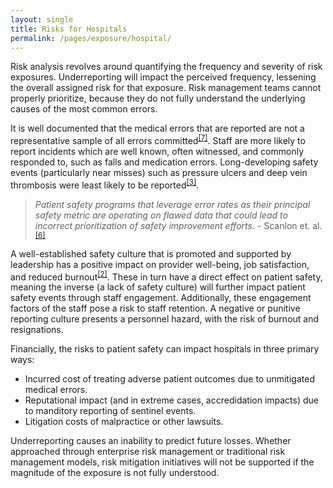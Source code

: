 ```yaml
---
layout: single
title: Risks for Hospitals
permalink: /pages/exposure/hospital/
---
```


Risk analysis revolves around quantifying the frequency and severity of risk exposures. Underreporting will impact the perceived frequency, lessening the overall assigned risk for that exposure. Risk management teams cannot properly prioritize, because they do not fully understand the underlying causes of the most common errors. 

It is well documented that the medical errors that are reported are not a representative sample of all errors committed<sup>[[7]](https://rauchb.github.io/RMI-5103/assets/sources/#7)</sup>. Staff are more likely to report incidents which are well known, often witnessed, and commonly responded to, such as falls and medication errors. Long-developing safety events (particularly near misses) such as pressure ulcers and deep vein thrombosis were least likely to be reported<sup>[[3]](https://rauchb.github.io/RMI-5103/assets/sources/#3)</sup>.

>*Patient safety programs that leverage error rates as their principal safety metric are operating on flawed data that could lead to incorrect prioritization of safety improvement efforts.* - Scanlon et. al.<sup>[[6]](https://rauchb.github.io/RMI-5103/assets/sources/#6)</sup>

A well-established safety culture that is promoted and supported by leadership has a positive impact on provider well-being, job satisfaction, and reduced burnout<sup>[[2]](https://rauchb.github.io/RMI-5103/assets/sources/#2)</sup>. These in turn have a direct effect on patient safety, meaning the inverse (a lack of safety culture) will further impact patient safety events through staff engagement. Additionally, these engagement factors of the staff pose a risk to staff retention.  A negative or punitive reporting culture presents a personnel hazard, with the risk of burnout and resignations.  

Financially, the risks to patient safety can impact hospitals in three primary ways: 
- Incurred cost of treating adverse patient outcomes due to unmitigated medical errors.
- Reputational impact (and in extreme cases, accredidation impacts) due to manditory reporting of sentinel events.
- Litigation costs of malpractice or other lawsuits. 

Underreporting causes an inability to predict future losses. Whether approached through enterprise risk management or traditional risk management models, risk mitigation initiatives will not be supported if the magnitude of the exposure is not fully understood. 